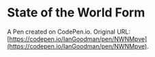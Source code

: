 # State of the World Form

A Pen created on CodePen.io. Original URL: [https://codepen.io/IanGoodman/pen/NWNMpve](https://codepen.io/IanGoodman/pen/NWNMpve).


